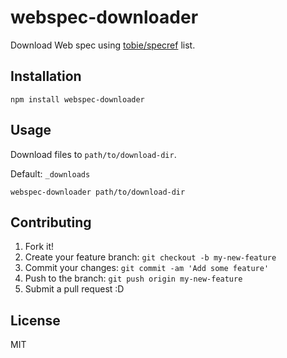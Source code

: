 # webspec-downloader

Download Web spec using [tobie/specref](https://github.com/tobie/specref "tobie/specref") list.

## Installation

```
npm install webspec-downloader
```

## Usage

Download files to `path/to/download-dir`.

Default: `_downloads`

```
webspec-downloader path/to/download-dir
```

## Contributing

1. Fork it!
2. Create your feature branch: `git checkout -b my-new-feature`
3. Commit your changes: `git commit -am 'Add some feature'`
4. Push to the branch: `git push origin my-new-feature`
5. Submit a pull request :D

## License

MIT